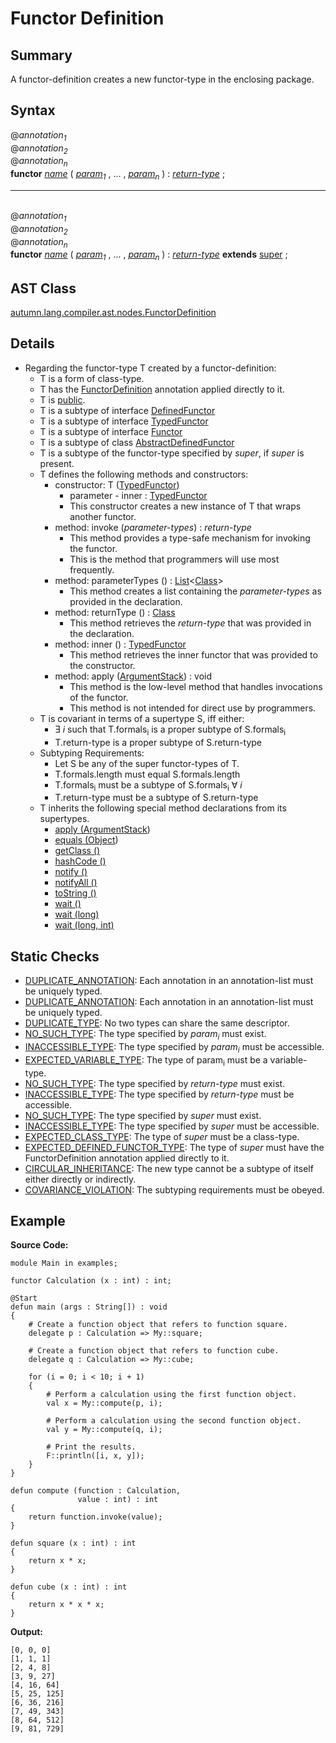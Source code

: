 # Functor Definition

## Summary

A functor-definition creates a new functor-type in the enclosing package.

## Syntax

<div class="syntax">
@<i>annotation<sub>1</sub></i><br>
@<i>annotation<sub>2</sub></i><br>
@<i>annotation<sub>n</sub></i><br>
<b>functor</b> <i><a href="Name.md">name</a></i> ( <i><a href="Formal_Parameter.md">param</a><sub>1</sub></i> , ... , <i><a href="Formal_Parameter.md">param</a><sub>n</sub></i> ) : <i><a href="TypeSpecifier.md">return-type</a></i> ;<br>
<hr><br>
@<i>annotation<sub>1</sub></i><br>
@<i>annotation<sub>2</sub></i><br>
@<i>annotation<sub>n</sub></i><br>
<b>functor</b> <i><a href="Name.md">name</a></i> ( <i><a href="Formal_Parameter.md">param</a><sub>1</sub></i> , ... , <i><a href="Formal_Parameter.md">param</a><sub>n</sub></i> ) : <i><a href="TypeSpecifier.md">return-type</a></i> <b>extends</b> </i><a href="TypeSpecifier.md">super</a></i> ;<br>
</div>

## AST Class

[autumn.lang.compiler.ast.nodes.FunctorDefinition](https://www.mackenziehigh.com/autumn/javadoc/autumn/lang/compiler/ast/nodes/FunctorDefinition.html)

## Details

+ Regarding the functor-type T created by a functor-definition:
  + T is a form of class-type.
  + T has the [FunctorDefinition](https://mackenzie-high.github.io/autumn/javadoc/autumn/lang/internals/annotations/FunctorDefinition.html) annotation applied directly to it.
  + T is [public](https://docs.oracle.com/javase/7/docs/api/java/lang/reflect/Modifier.html#PUBLIC).
  + T is a subtype of interface [DefinedFunctor](https://mackenzie-high.github.io/autumn/javadoc/autumn/lang/DefinedFunctor.html)
  + T is a subtype of interface [TypedFunctor](https://mackenzie-high.github.io/autumn/javadoc/autumn/lang/TypedFunctor.html)
  + T is a subtype of interface [Functor](https://mackenzie-high.github.io/autumn/javadoc/autumn/lang/Functor.html)
  + T is a subtype of class [AbstractDefinedFunctor](https://mackenzie-high.github.io/autumn/javadoc/autumn/lang/internals/AbstractDefinedFunctor.html)
  + T is a subtype of the functor-type specified by <i>super</i>, if <i>super</i> is present.
  + T defines the following methods and constructors:
    + constructor: T ([TypedFunctor](https://mackenzie-high.github.io/autumn/javadoc/autumn/lang/TypedFunctor.html))
      + parameter - inner : [TypedFunctor](https://mackenzie-high.github.io/autumn/javadoc/autumn/lang/TypedFunctor.html)
      + This constructor creates a new instance of T that wraps another functor.
    + method: invoke (<i>parameter-types</i>) : <i>return-type</i>
      + This method provides a type-safe mechanism for invoking the functor.
      + This is the method that programmers will use most frequently.
    + method: parameterTypes () : [List](https://docs.oracle.com/javase/7/docs/api/java/util/List.html)&lt;[Class](https://docs.oracle.com/javase/7/docs/api/java/lang/Class.html)&gt;
      + This method creates a list containing the <i>parameter-types</i> as provided in the declaration.
    + method: returnType () : [Class](https://docs.oracle.com/javase/7/docs/api/java/lang/Class.html)
      + This method retrieves the <i>return-type</i> that was provided in the declaration.
    + method: inner () : [TypedFunctor](https://mackenzie-high.github.io/autumn/javadoc/autumn/lang/TypedFunctor.html)
      + This method retrieves the inner functor that was provided to the constructor.
    + method: apply ([ArgumentStack](https://mackenzie-high.github.io/autumn/javadoc/autumn/lang/internals/ArgumentStack.html)) : void
      + This method is the low-level method that handles invocations of the functor.
      + This method is not intended for direct use by programmers.
  + T is covariant in terms of a supertype S, iff either:
    + Ǝ <i>i</i> such that T.formals<sub>i</sub> is a proper subtype of S.formals<sub>i</sub>
    + T.return-type is a proper subtype of S.return-type
  + Subtyping Requirements:
    + Let S be any of the super functor-types of T.
    + T.formals.length must equal S.formals.length
    + T.formals<sub>i</sub> must be a subtype of S.formals<sub>i</sub> ∀ <i>i</i>
    + T.return-type must be a subtype of S.return-type
  + T inherits the following special method declarations from its supertypes.
    + <a href='https://mackenzie-high.github.io/autumn/javadoc/autumn/lang/Functor.html#apply(autumn.lang.internals.ArgumentStack)'>apply ([ArgumentStack](https://mackenzie-high.github.io/autumn/javadoc/autumn/lang/internals/ArgumentStack.html))</a>
    + <a href='https://docs.oracle.com/javase/7/docs/api/java/lang/Object.html#equals(java.lang.Object)'>equals ([Object](https://docs.oracle.com/javase/7/docs/api/java/lang/Object.html))</a>
    + <a href='https://docs.oracle.com/javase/7/docs/api/java/lang/Object.html#getClass()'>getClass ()</a>
    + <a href='https://docs.oracle.com/javase/7/docs/api/java/lang/Object.html#hashCode()'>hashCode ()</a>
    + <a href='https://docs.oracle.com/javase/7/docs/api/java/lang/Object.html#notify()'>notify ()</a>
    + <a href='https://docs.oracle.com/javase/7/docs/api/java/lang/Object.html#notifyAll()'>notifyAll ()</a>
    + <a href='https://docs.oracle.com/javase/7/docs/api/java/lang/Object.html#toString()'>toString ()</a>
    + <a href='https://docs.oracle.com/javase/7/docs/api/java/lang/Object.html#wait()'>wait ()</a>
    + <a href='https://docs.oracle.com/javase/7/docs/api/java/lang/Object.html#wait(long)'>wait (long)</a>
    + <a href='https://docs.oracle.com/javase/7/docs/api/java/lang/Object.html#wait(long, int)'>wait (long, int)</a>

## Static Checks

+ [DUPLICATE_ANNOTATION](https://www.mackenziehigh.com/autumn/javadoc/autumn/lang/compiler/errors/ErrorCode.html#DUPLICATE_ANNOTATION): Each annotation in an annotation-list must be uniquely typed.
+ [DUPLICATE_ANNOTATION](https://www.mackenziehigh.com/autumn/javadoc/autumn/lang/compiler/errors/ErrorCode.html#DUPLICATE_ANNOTATION): Each annotation in an annotation-list must be uniquely typed.
+ [DUPLICATE_TYPE](https://www.mackenziehigh.com/autumn/javadoc/autumn/lang/compiler/errors/ErrorCode.html#DUPLICATE_TYPE): No two types can share the same descriptor.
+ [NO_SUCH_TYPE](https://www.mackenziehigh.com/autumn/javadoc/autumn/lang/compiler/errors/ErrorCode.html#NO_SUCH_TYPE): The type specified by <i>param<sub>i</sub></i> must exist.
+ [INACCESSIBLE_TYPE](https://www.mackenziehigh.com/autumn/javadoc/autumn/lang/compiler/errors/ErrorCode.html#INACCESSIBLE_TYPE): The type specified by <i>param<sub>i</sub></i> must be accessible.
+ [EXPECTED_VARIABLE_TYPE](https://www.mackenziehigh.com/autumn/javadoc/autumn/lang/compiler/errors/ErrorCode.html#EXPECTED_VARIABLE_TYPE): The type of param<sub>i</sub> must be a variable-type.
+ [NO_SUCH_TYPE](https://www.mackenziehigh.com/autumn/javadoc/autumn/lang/compiler/errors/ErrorCode.html#NO_SUCH_TYPE): The type specified by <i>return-type</i> must exist.
+ [INACCESSIBLE_TYPE](https://www.mackenziehigh.com/autumn/javadoc/autumn/lang/compiler/errors/ErrorCode.html#INACCESSIBLE_TYPE): The type specified by <i>return-type</i> must be accessible.
+ [NO_SUCH_TYPE](https://www.mackenziehigh.com/autumn/javadoc/autumn/lang/compiler/errors/ErrorCode.html#NO_SUCH_TYPE): The type specified by <i>super</i> must exist.
+ [INACCESSIBLE_TYPE](https://www.mackenziehigh.com/autumn/javadoc/autumn/lang/compiler/errors/ErrorCode.html#INACCESSIBLE_TYPE): The type specified by <i>super</i> must be accessible.
+ [EXPECTED_CLASS_TYPE](https://www.mackenziehigh.com/autumn/javadoc/autumn/lang/compiler/errors/ErrorCode.html#EXPECTED_CLASS_TYPE): The type of <i>super</i> must be a class-type.
+ [EXPECTED_DEFINED_FUNCTOR_TYPE](https://www.mackenziehigh.com/autumn/javadoc/autumn/lang/compiler/errors/ErrorCode.html#EXPECTED_DEFINED_FUNCTOR_TYPE): The type of <i>super</i> must have the FunctorDefinition annotation applied directly to it.
+ [CIRCULAR_INHERITANCE](https://www.mackenziehigh.com/autumn/javadoc/autumn/lang/compiler/errors/ErrorCode.html#CIRCULAR_INHERITANCE): The new type cannot be a subtype of itself either directly or indirectly.
+ [COVARIANCE_VIOLATION](https://www.mackenziehigh.com/autumn/javadoc/autumn/lang/compiler/errors/ErrorCode.html#COVARIANCE_VIOLATION): The subtyping requirements must be obeyed.

## Example

**Source Code:**

```plain
module Main in examples;

functor Calculation (x : int) : int;

@Start
defun main (args : String[]) : void
{
    # Create a function object that refers to function square. 
    delegate p : Calculation => My::square;

    # Create a function object that refers to function cube. 
    delegate q : Calculation => My::cube;

    for (i = 0; i < 10; i + 1)
    {
        # Perform a calculation using the first function object.
        val x = My::compute(p, i);

        # Perform a calculation using the second function object.
        val y = My::compute(q, i);

        # Print the results.
        F::println([i, x, y]);
    }
}

defun compute (function : Calculation, 
               value : int) : int
{
    return function.invoke(value);
}

defun square (x : int) : int
{
    return x * x;
}

defun cube (x : int) : int
{
    return x * x * x;
}
```

**Output:**

```plain
[0, 0, 0]
[1, 1, 1]
[2, 4, 8]
[3, 9, 27]
[4, 16, 64]
[5, 25, 125]
[6, 36, 216]
[7, 49, 343]
[8, 64, 512]
[9, 81, 729]
```

